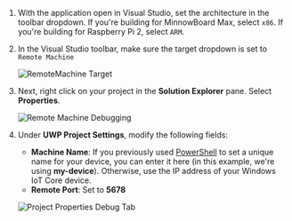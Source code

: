 1. With the application open in Visual Studio, set the architecture in the toolbar dropdown. If you're building for MinnowBoard Max, select `x86`.  If you're building for Raspberry Pi 2, select `ARM`.

2. In the Visual Studio toolbar, make sure the target dropdown is set to `Remote Machine`<br/>

    ![RemoteMachine Target]({{site.baseurl}}/Resources/images/AppDeployment/py-remote-machine-debugging.png)

3. Next, right click on your project in the **Solution Explorer** pane. Select **Properties**.

    ![Remote Machine Debugging]({{site.baseurl}}/Resources/images/AppDeployment/py-project-properties.PNG)

4. Under **UWP Project Settings**, modify the following fields:

	* **Machine Name**: If you previously used [PowerShell]({{site.baseurl}}/{{page.lang}}/win10/samples/PowerShell.htm) to set a unique name for your device, you can enter it here (in this example, we're using **my-device**).
	Otherwise, use the IP address of your Windows IoT Core device.
	* **Remote Port**: Set to **5678**

    ![Project Properties Debug Tab]({{site.baseurl}}/Resources/images/AppDeployment/py-debug-project-properties.PNG)